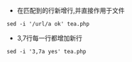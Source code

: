 - 在匹配到的行新增行,并直接作用于文件
```
sed -i '/url/a ok' tea.php
```

- 3,7行每一行都增加新行
```
sed -i '3,7a yes' tea.php 
```

